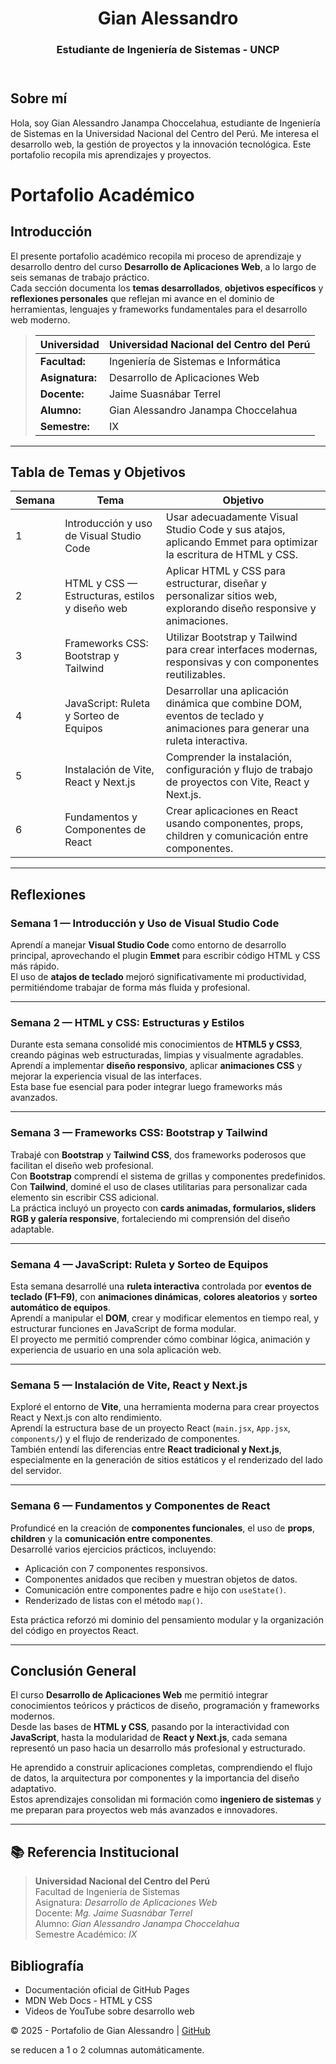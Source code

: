 
</head>
<body>

  <!-- PORTADA -->
  <header>
    <h1>Gian Alessandro</h1>
    <h3>Estudiante de Ingeniería de Sistemas - UNCP</h3>
  </header>

  <!-- SOBRE MÍ -->
  <section>
    <h2>Sobre mí</h2>
    <p>Hola, soy Gian Alessandro Janampa Choccelahua, estudiante de Ingeniería de Sistemas en la Universidad Nacional del Centro del Perú. 
       Me interesa el desarrollo web, la gestión de proyectos y la innovación tecnológica. 
       Este portafolio recopila mis aprendizajes y proyectos.</p>
  </section>

# Portafolio Académico

## Introducción

El presente portafolio académico recopila mi proceso de aprendizaje y desarrollo dentro del curso **Desarrollo de Aplicaciones Web**, a lo largo de seis semanas de trabajo práctico.  
Cada sección documenta los **temas desarrollados**, **objetivos específicos** y **reflexiones personales** que reflejan mi avance en el dominio de herramientas, lenguajes y frameworks fundamentales para el desarrollo web moderno.

>Universidad                 | Universidad Nacional del Centro del Perú   |
>----------------------------|--------------------------------------------|
>**Facultad:**   | Ingeniería de Sistemas e Informática       |
>**Asignatura:**             | Desarrollo de Aplicaciones Web             |
>**Docente:**                | Jaime Suasnábar Terrel                     |
>**Alumno:**                 | Gian Alessandro Janampa Choccelahua        |
>**Semestre:**               | IX                                         |

---

## Tabla de Temas y Objetivos

| **Semana** | **Tema**                                                   | **Objetivo**                                                                                                  |
|-------------|------------------------------------------------------------|---------------------------------------------------------------------------------------------------------------|
| 1 | Introducción y uso de Visual Studio Code                            | Usar adecuadamente Visual Studio Code y sus atajos, aplicando Emmet para optimizar la escritura de HTML y CSS. |
| 2 | HTML y CSS — Estructuras, estilos y diseño web                      | Aplicar HTML y CSS para estructurar, diseñar y personalizar sitios web, explorando diseño responsive y animaciones. |
| 3 | Frameworks CSS: Bootstrap y Tailwind                                | Utilizar Bootstrap y Tailwind para crear interfaces modernas, responsivas y con componentes reutilizables.     |
| 4 | JavaScript: Ruleta y Sorteo de Equipos                              | Desarrollar una aplicación dinámica que combine DOM, eventos de teclado y animaciones para generar una ruleta interactiva. |
| 5 | Instalación de Vite, React y Next.js                                | Comprender la instalación, configuración y flujo de trabajo de proyectos con Vite, React y Next.js.            |
| 6 | Fundamentos y Componentes de React                                  | Crear aplicaciones en React usando componentes, props, children y comunicación entre componentes.               |

---

## Reflexiones

### Semana 1 — Introducción y Uso de Visual Studio Code
Aprendí a manejar **Visual Studio Code** como entorno de desarrollo principal, aprovechando el plugin **Emmet** para escribir código HTML y CSS más rápido.  
El uso de **atajos de teclado** mejoró significativamente mi productividad, permitiéndome trabajar de forma más fluida y profesional.

---

### Semana 2 — HTML y CSS: Estructuras y Estilos
Durante esta semana consolidé mis conocimientos de **HTML5 y CSS3**, creando páginas web estructuradas, limpias y visualmente agradables.  
Aprendí a implementar **diseño responsivo**, aplicar **animaciones CSS** y mejorar la experiencia visual de las interfaces.  
Esta base fue esencial para poder integrar luego frameworks más avanzados.

---

### Semana 3 — Frameworks CSS: Bootstrap y Tailwind
Trabajé con **Bootstrap** y **Tailwind CSS**, dos frameworks poderosos que facilitan el diseño web profesional.  
Con **Bootstrap** comprendí el sistema de grillas y componentes predefinidos.  
Con **Tailwind**, dominé el uso de clases utilitarias para personalizar cada elemento sin escribir CSS adicional.  
La práctica incluyó un proyecto con **cards animadas, formularios, sliders RGB y galería responsive**, fortaleciendo mi comprensión del diseño adaptable.

---

### Semana 4 — JavaScript: Ruleta y Sorteo de Equipos
Esta semana desarrollé una **ruleta interactiva** controlada por **eventos de teclado (F1–F9)**, con **animaciones dinámicas**, **colores aleatorios** y **sorteo automático de equipos**.  
Aprendí a manipular el **DOM**, crear y modificar elementos en tiempo real, y estructurar funciones en JavaScript de forma modular.  
El proyecto me permitió comprender cómo combinar lógica, animación y experiencia de usuario en una sola aplicación web.

---

### Semana 5 — Instalación de Vite, React y Next.js
Exploré el entorno de **Vite**, una herramienta moderna para crear proyectos React y Next.js con alto rendimiento.  
Aprendí la estructura base de un proyecto React (`main.jsx`, `App.jsx`, `components/`) y el flujo de renderizado de componentes.  
También entendí las diferencias entre **React tradicional y Next.js**, especialmente en la generación de sitios estáticos y el renderizado del lado del servidor.

---

### Semana 6 — Fundamentos y Componentes de React
Profundicé en la creación de **componentes funcionales**, el uso de **props**, **children** y la **comunicación entre componentes**.  
Desarrollé varios ejercicios prácticos, incluyendo:
- Aplicación con 7 componentes responsivos.  
- Componentes anidados que reciben y muestran objetos de datos.  
- Comunicación entre componentes padre e hijo con `useState()`.  
- Renderizado de listas con el método `map()`.  

Esta práctica reforzó mi dominio del pensamiento modular y la organización del código en proyectos React.

---

## Conclusión General

El curso **Desarrollo de Aplicaciones Web** me permitió integrar conocimientos teóricos y prácticos de diseño, programación y frameworks modernos.  
Desde las bases de **HTML y CSS**, pasando por la interactividad con **JavaScript**, hasta la modularidad de **React y Next.js**, cada semana representó un paso hacia un desarrollo más profesional y estructurado.  

He aprendido a construir aplicaciones completas, comprendiendo el flujo de datos, la arquitectura por componentes y la importancia del diseño adaptativo.  
Estos aprendizajes consolidan mi formación como **ingeniero de sistemas** y me preparan para proyectos web más avanzados e innovadores.

---

## 📚 Referencia Institucional

> **Universidad Nacional del Centro del Perú**  
> Facultad de Ingeniería de Sistemas  
> Asignatura: *Desarrollo de Aplicaciones Web*  
> Docente: *Mg. Jaime Suasnábar Terrel*  
> Alumno: *Gian Alessandro Janampa Choccelahua*  
> Semestre Académico: *IX*  


  <!-- BIBLIOGRAFÍA -->
  <section>
    <h2>Bibliografía</h2>
    <ul>
      <li>Documentación oficial de GitHub Pages</li>
      <li>MDN Web Docs - HTML y CSS</li>
      <li>Videos de YouTube sobre desarrollo web</li>
    </ul>
  </section>

  <footer>
    <p>© 2025 - Portafolio de Gian Alessandro | <a href="https://github.com/GianAS1012">GitHub</a></p>
  </footer>

</body>
</html>
se reducen a 1 o 2 columnas automáticamente.
